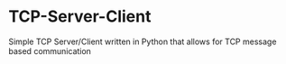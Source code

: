 # TCP-Server-Client
Simple TCP Server/Client written in Python that allows for TCP message based communication
